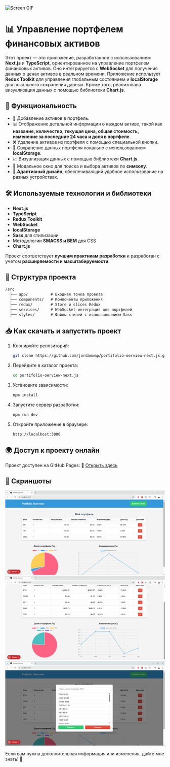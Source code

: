 ![Screen GIF](./screens/screen_gif.gif)

# 📊 Управление портфелем финансовых активов

Этот проект — это приложение, разработанное с использованием **Next.js** и **TypeScript**, ориентированное на управление портфелем финансовых активов. Оно интегрируется с **WebSocket** для получения данных о ценах активов в реальном времени. Приложение использует **Redux Toolkit** для управления глобальным состоянием и **localStorage** для локального сохранения данных. Кроме того, реализована визуализация данных с помощью библиотеки **Chart.js**.

## 🚀 Функциональность

- 📌 Добавление активов в портфель.
- 📊 Отображение детальной информации о каждом активе, такой как **название, количество, текущая цена, общая стоимость, изменение за последние 24 часа и доля в портфеле**.
- ❌ Удаление активов из портфеля с помощью специальной кнопки.
- 💾 Сохранение данных портфеля локально с использованием **localStorage**.
- 📈 Визуализация данных с помощью библиотеки **Chart.js**.
- 🔎 Модальное окно для поиска и выбора активов по **символу**.
- 📱 **Адаптивный дизайн**, обеспечивающий удобное использование на разных устройствах.

## 🛠 Используемые технологии и библиотеки

- **Next.js**
- **TypeScript**
- **Redux Toolkit**
- **WebSocket**
- **localStorage**
- **Sass** для стилизации
- Методологии **SMACSS и BEM** для CSS
- **Chart.js**

Проект соответствует **лучшим практикам разработки** и разработан с учетом **расширяемости и масштабируемости**.

## 📂 Структура проекта

```
/src
  ├── app/          # Входная точка проекта
  ├── components/   # Компоненты приложения
  ├── redux/        # Store и slices Redux
  ├── services/     # WebSocket-интеграция для портфелей
  ├── styles/       # Файлы стилей с использованием Sass
```

## 📥 Как скачать и запустить проект

1. Клонируйте репозиторий:
   ```sh
   git clone https://github.com/jordanwmp/portifolio-oerview-next.js.git
   ```
2. Перейдите в каталог проекта:
   ```sh
   cd portifolio-oerview-next.js
   ```
3. Установите зависимости:
   ```sh
   npm install
   ```
4. Запустите сервер разработки:
   ```sh
   npm run dev
   ```
5. Откройте приложение в браузере:
   ```
   http://localhost:3000
   ```

## 🌍 Доступ к проекту онлайн

Проект доступен на GitHub Pages:
🔗 [Открыть здесь](https://jordanwmp.github.io/portifolio-oerview-next.js)

## 📸 Скриншоты

![Screen 1](./screens/screen1.png)
![Screen 2](./screens/screen2.png)
![Screen 3](./screens/screen3.png)

Если вам нужна дополнительная информация или изменения, дайте мне знать! 🚀

